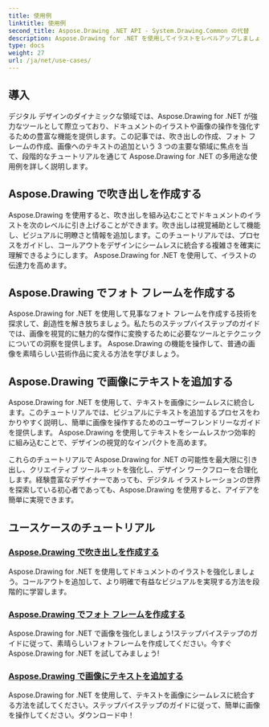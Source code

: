 ```yaml
---
title: 使用例
linktitle: 使用例
second_title: Aspose.Drawing .NET API - System.Drawing.Common の代替
description: Aspose.Drawing for .NET を使用してイラストをレベルアップしましょう!チュートリアルを使用して、吹き出しを追加し、見事なフレームを作成し、テキストを画像にシームレスに統合します。
type: docs
weight: 27
url: /ja/net/use-cases/
---
```

## 導入

デジタル デザインのダイナミックな領域では、Aspose.Drawing for .NET が強力なツールとして際立っており、ドキュメントのイラストや画像の操作を強化するための豊富な機能を提供します。この記事では、吹き出しの作成、フォト フレームの作成、画像へのテキストの追加という 3 つの主要な領域に焦点を当て、段階的なチュートリアルを通じて Aspose.Drawing for .NET の多用途な使用例を詳しく説明します。

## Aspose.Drawing で吹き出しを作成する

Aspose.Drawing を使用すると、吹き出しを組み込むことでドキュメントのイラストを次のレベルに引き上げることができます。吹き出しは視覚補助として機能し、ビジュアルに明瞭さと情報を追加します。このチュートリアルでは、プロセスをガイドし、コールアウトをデザインにシームレスに統合する複雑さを確実に理解できるようにします。 Aspose.Drawing for .NET を使用して、イラストの伝達力を高めます。

## Aspose.Drawing でフォト フレームを作成する

Aspose.Drawing for .NET を使用して見事なフォト フレームを作成する技術を探求して、創造性を解き放ちましょう。私たちのステップバイステップのガイドでは、画像を視覚的に魅力的な傑作に変換するために必要なツールとテクニックについての洞察を提供します。 Aspose.Drawing の機能を操作して、普通の画像を素晴らしい芸術作品に変える方法を学びましょう。

## Aspose.Drawing で画像にテキストを追加する

Aspose.Drawing for .NET を使用して、テキストを画像にシームレスに統合します。このチュートリアルでは、ビジュアルにテキストを追加するプロセスをわかりやすく説明し、簡単に画像を操作するためのユーザーフレンドリーなガイドを提供します。 Aspose.Drawing を使用してテキストをシームレスかつ効率的に組み込むことで、デザインの視覚的なインパクトを高めます。

これらのチュートリアルで Aspose.Drawing for .NET の可能性を最大限に引き出し、クリエイティブ ツールキットを強化し、デザイン ワークフローを合理化します。経験豊富なデザイナーであっても、デジタル イラストレーションの世界を探索している初心者であっても、Aspose.Drawing を使用すると、アイデアを簡単に実現できます。

## ユースケースのチュートリアル
### [Aspose.Drawing で吹き出しを作成する](./make-callout/)
Aspose.Drawing for .NET を使用してドキュメントのイラストを強化しましょう。コールアウトを追加して、より明確で有益なビジュアルを実現する方法を段階的に学習します。
### [Aspose.Drawing でフォト フレームを作成する](./photo-frame/)
Aspose.Drawing for .NET で画像を強化しましょう!ステップバイステップのガイドに従って、素晴らしいフォトフレームを作成してください。今すぐ Aspose.Drawing for .NET を試してみましょう!
### [Aspose.Drawing で画像にテキストを追加する](./text-on-image/)
Aspose.Drawing for .NET を使用して、テキストを画像にシームレスに統合する方法を試してください。ステップバイステップのガイドに従って、簡単に画像を操作してください。ダウンロード中！
